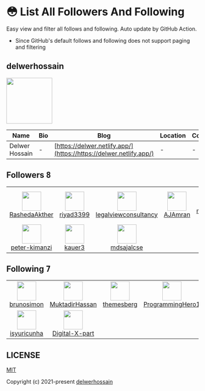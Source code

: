 # 😳 List All Followers And Following

 Easy view and filter all follows and following. Auto update by GitHub Action.

- Since GitHub's default follows and following does not support paging and filtering

## delwerhossain  <!-- Use 'owner' for the username, not 'username' -->

<img src="https://avatars.githubusercontent.com/u/121222943?v=4" width="120" />

| Name | Bio | Blog | Location | Company |
| -- | -- | -- | -- | -- |
| Delwer Hossain | - | [https://delwer.netlify.app/](https://https://delwer.netlify.app/) | - | - |

## Followers <kbd>8</kbd>

<table>
  <tr>
    <td width="150" align="center">
      <a href="https://github.com/RashedaAkther">
        <img src="https://avatars.githubusercontent.com/u/138753950?v=4" width="50" />
        <br />
        RashedaAkther
      </a>
    </td>
    <td width="150" align="center">
      <a href="https://github.com/riyad3399">
        <img src="https://avatars.githubusercontent.com/u/121637743?v=4" width="50" />
        <br />
        riyad3399
      </a>
    </td>
    <td width="150" align="center">
      <a href="https://github.com/legalviewconsultancy">
        <img src="https://avatars.githubusercontent.com/u/108142586?v=4" width="50" />
        <br />
        legalviewconsultancy
      </a>
    </td>
    <td width="150" align="center">
      <a href="https://github.com/AJAmran">
        <img src="https://avatars.githubusercontent.com/u/105711432?v=4" width="50" />
        <br />
        AJAmran
      </a>
    </td>
    <td width="150" align="center">
      <a href="https://github.com/mehedi-00">
        <img src="https://avatars.githubusercontent.com/u/82909845?v=4" width="50" />
        <br />
        mehedi-00
      </a>
    </td>
  </tr><tr>
    <td width="150" align="center">
      <a href="https://github.com/peter-kimanzi">
        <img src="https://avatars.githubusercontent.com/u/71552773?v=4" width="50" />
        <br />
        peter-kimanzi
      </a>
    </td>
    <td width="150" align="center">
      <a href="https://github.com/kauer3">
        <img src="https://avatars.githubusercontent.com/u/68311889?v=4" width="50" />
        <br />
        kauer3
      </a>
    </td>
    <td width="150" align="center">
      <a href="https://github.com/mdsajalcse">
        <img src="https://avatars.githubusercontent.com/u/57472949?v=4" width="50" />
        <br />
        mdsajalcse
      </a>
    </td>
    <td width="150" align="center">
    </td>
    <td width="150" align="center">
    </td>
  </tr>
</table>

## Following <kbd>7</kbd>

<table>
  <tr>
    <td width="150" align="center">
      <a href="https://github.com/brunosimon">
        <img src="https://avatars.githubusercontent.com/u/5439991?v=4" width="50" />
        <br />
        brunosimon
      </a>
    </td>
    <td width="150" align="center">
      <a href="https://github.com/MuktadirHassan">
        <img src="https://avatars.githubusercontent.com/u/46109431?v=4" width="50" />
        <br />
        MuktadirHassan
      </a>
    </td>
    <td width="150" align="center">
      <a href="https://github.com/themesberg">
        <img src="https://avatars.githubusercontent.com/u/52166837?v=4" width="50" />
        <br />
        themesberg
      </a>
    </td>
    <td width="150" align="center">
      <a href="https://github.com/ProgrammingHero1">
        <img src="https://avatars.githubusercontent.com/u/53802153?v=4" width="50" />
        <br />
        ProgrammingHero1
      </a>
    </td>
    <td width="150" align="center">
      <a href="https://github.com/jhankarpHero">
        <img src="https://avatars.githubusercontent.com/u/61257321?v=4" width="50" />
        <br />
        jhankarpHero
      </a>
    </td>
  </tr><tr>
    <td width="150" align="center">
      <a href="https://github.com/isyuricunha">
        <img src="https://avatars.githubusercontent.com/u/115634315?v=4" width="50" />
        <br />
        isyuricunha
      </a>
    </td>
    <td width="150" align="center">
      <a href="https://github.com/Digital-X-part">
        <img src="https://avatars.githubusercontent.com/u/137670111?v=4" width="50" />
        <br />
        Digital-X-part
      </a>
    </td>
    <td width="150" align="center">
    </td>
    <td width="150" align="center">
    </td>
    <td width="150" align="center">
    </td>
  </tr>
</table>

## LICENSE

[MIT](https://github.com/delwerhossain/delwerhossain/blob/main/LICENSE) <!-- Updated link to your GitHub profile -->

Copyright (c) 2021-present [delwerhossain](https://github.com/delwerhossain)

